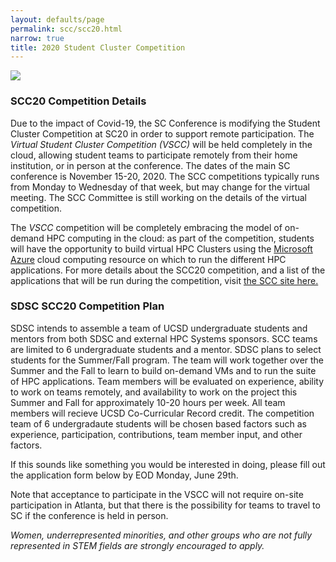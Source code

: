 ```yaml
---
layout: defaults/page
permalink: scc/scc20.html
narrow: true
title: 2020 Student Cluster Competition  
---
```


<img class="card-img-top" src="https://github.com/sdsc-hpc-students/sdsc-hpc-students.github.io/blob/master/images/vscc-dashboard_scc20.jpg"/>

<h3>SCC20 Competition Details</h3>
<p>
Due to the impact of Covid-19, the SC Conference is modifying the Student Cluster Competition
at SC20 in order to support remote participation. The <em>Virtual Student Cluster Competition (VSCC)</em>  will
be held completely in the cloud, allowing student teams to participate remotely
from their home institution, or in person at the conference. The dates of the main SC conference is November 15-20, 2020.
 The SCC competitions
typically runs from Monday to Wednesday of that week, but may change for the virtual meeting. The SCC Committee
    is still working on the details of the virtual competition.

</p>
<p>
The <em>VSCC</em> competition will be completely embracing the model of on-demand HPC computing
in the cloud: as part of the competition, students will have the opportunity to build virtual
HPC Clusters using the <a href="https://azure.microsoft.com/en-us/">Microsoft Azure</a>
cloud computing resource on which to run the different HPC applications. For more details about the SCC20 competition,
  and a list of the applications that will be run during the competition, visit
  <a href="https://sc20.supercomputing.org/program/studentssc/student-cluster-competition/"
  >the SCC site here.</a>
  </p>
<p> </p>
<h3>SDSC SCC20 Competition Plan</h3>
<p>
SDSC intends to assemble a team of UCSD undergraduate students and
mentors from both SDSC and external HPC Systems sponsors. SCC teams are limited to 6 undergraduate students
and a mentor. SDSC plans to select students for the Summer/Fall program.
 The team will work together over
the Summer and the Fall to learn to build on-demand VMs and to run the suite of
HPC applications. Team members will be evaluated on experience, ability to work on teams remotely,
and availability to work on the project this Summer and Fall for approximately 10-20 hours per week.
    All team members will recieve UCSD Co-Curricular Record credit.
The competition team of 6 undergradaute students will be chosen based factors such as experience, participation, contributions,
    team member input, and other factors.

 If this sounds like something you would be interested in doing, please fill out the application
    form below by EOD Monday, June 29th.
  </p>
<p>  </p>
<p>
Note that acceptance to participate in the VSCC will not require on-site participation in Atlanta, but that there is
    the possibility for teams to travel to SC if the conference is held in person.

 </p>
<p><em>Women, underrepresented minorities, and other groups who are not fully represented in STEM fields are strongly encouraged to apply.
    </em><p>

<!----
<p><h3>check out our poster here!</h3>
    <embed src="../images/poster.pdf" width="1100px" height="1100px" />
    </p>

---->



